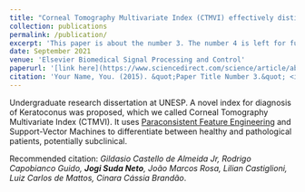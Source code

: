 ```yaml
---
title: "Corneal Tomography Multivariate Index (CTMVI) effectively distinguishes healthy corneas from those susceptible to ectasia"
collection: publications
permalink: /publication/
excerpt: 'This paper is about the number 3. The number 4 is left for future work.'
date: September 2021
venue: 'Elsevier Biomedical Signal Processing and Control'
paperurl: '[link here](https://www.sciencedirect.com/science/article/abs/pii/S1746809421005929)'
citation: 'Your Name, You. (2015). &quot;Paper Title Number 3.&quot; <i>Journal 1</i>. 1(3).'
---
```

Undergraduate research dissertation at UNESP. A novel index for diagnosis of Keratoconus was proposed, which we called Corneal Tomography Multivariate Index (CTMVI). It uses [Paraconsistent Feature Engineering](https://ieeexplore.ieee.org/document/8588433) and Support-Vector Machines to differentiate between healthy and pathological patients, potentially subclinical.

Recommended citation: *Gildasio Castello de Almeida Jr, Rodrigo Capobianco Guido, **Jogi Suda Neto**, João Marcos Rosa, Lilian Castiglioni, Luiz Carlos de Mattos, Cinara Cássia Brandão*.
